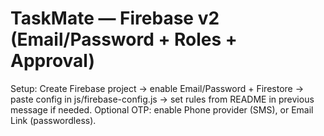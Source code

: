 # TaskMate — Firebase v2 (Email/Password + Roles + Approval)
Setup: Create Firebase project → enable Email/Password + Firestore → paste config in js/firebase-config.js → set rules from README in previous message if needed.
Optional OTP: enable Phone provider (SMS), or Email Link (passwordless).